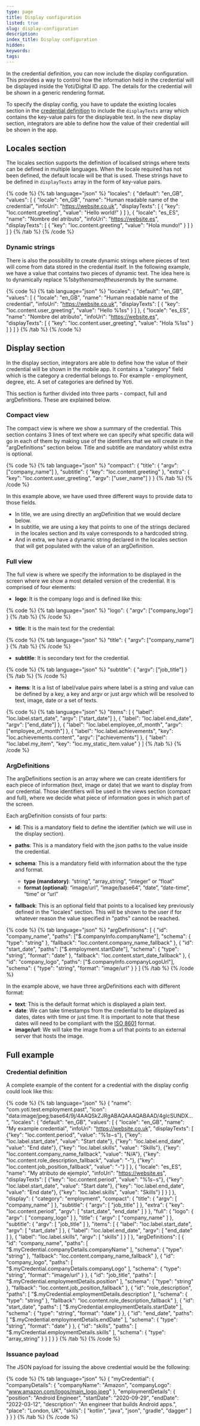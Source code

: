 ```yaml
---
type: page
title: Display configuration
listed: true
slug: display-configuration
description: 
index_title: Display configuration
hidden: 
keywords: 
tags: 
---
```


In the credential definition, you can now include the display configuration. This provides a way to control how the information held in the credential will be displayed inside the Yoti/Digital ID app. The details for the credential will be shown in a generic rendering format. 

To specify the display config, you have to update the existing locales section in the [credential definition](/digital-id-legacy/defining-the-credential) to include the `displayTexts` array which contains the key-value pairs for the displayable text. In the new display section, integrators are able to define how the value of their credential will be shown in the app.

## Locales section

The locales section supports the definition of localised strings where texts can be defined in multiple languages.  When the locale required has not been defined, the default locale will be that is used. These strings have to be defined in `displayTexts` array in the form of key-value pairs.

{% code %}
{% tab language="json" %}
"locales": {
    "default": "en_GB",
    "values": [
        {
            "locale": "en_GB",
            "name": "Human readable name of the credential",
            "infoUri": "https://website.co.uk",
            "displayTexts": [
                {
                    "key": "loc.content.greeting",
                    "value": "Hello world!"
                }
            ]
        },
        {
            "locale": "es_ES",
            "name": "Nombre del atributo",
            "infoUri": "https://website.es",
            "displayTexts": [
                {
                    "key": "loc.content.greeting",
                    "value": "Hola mundo!"
                }
            ]
        }
    ]
}
{% /tab %}
{% /code %}

### Dynamic strings

There is also the possibility to create dynamic strings where pieces of text will come from data stored in the credential itself. In the following example, we have a value that contains two pieces of dynamic text. The idea here is to dynamically replace %1$s by the name of the user and %2$s by the surname.

{% code %}
{% tab language="json" %}
"locales": {
    "default": "en_GB",
    "values": [
        {
            "locale": "en_GB",
            "name": "Human readable name of the credential",
            "infoUri": "https://website.co.uk",
            "displayTexts": [
                {
                    "key": "loc.content.user_greeting",
                    "value": "Hello %1$s %2$s"
                }
            ]
        },
        {
            "locale": "es_ES",
            "name": "Nombre del atributo",
            "infoUri": "https://website.es",
            "displayTexts": [
                {
                    "key": "loc.content.user_greeting",
                    "value": "Hola %1$s %2$s"
                }
            ]
        }
    ]
}
{% /tab %}
{% /code %}

## Display section

In the display section, integrators are able to define how the value of their credential will be shown in the mobile app. It contains a "category" field which is the category a credential belongs to. For example - employment, degree, etc. A set of categories are defined by Yoti.

This section is further divided into three parts - compact, full and argDefinitions. These are explained below.

### Compact view

The compact view is where we show a summary of the credential. This section contains 3 lines of text where we can specify what specific data will go in each of them by making use of the identifiers that we will create in the "argDefinitions" section below. Title and subtitle are mandatory whilst extra is optional.

{% code %}
{% tab language="json" %}
"compact": {
    "title": {
        "argv": ["company_name"]
    },
    "subtitle": {
        "key": "loc.content.greeting"
    },
    "extra": {
        "key": "loc.content.user_greeting",
        "argv": ["user_name"]
    }
}
{% /tab %}
{% /code %}

In this example above, we have used three different ways to provide data to those fields.

- In title, we are using directly an argDefinition that we would declare below.
- In subtitle, we are using a key that points to one of the strings declared in the locales section and its valye corresponds to a hardcoded string.
- And in extra, we have a dynamic string declared in the locales section that will get populated with the value of an argDefinition.

### Full view

The full view is where we specify the information to be displayed in the screen where we show a most detailed version of the credential. It is comprised of four elements:

- **logo**: It is the company logo and is defined like this:

{% code %}
{% tab language="json" %}
"logo": {
    "argv": ["company_logo"]
}
{% /tab %}
{% /code %}

- **title**: It is the main text for the credential:

{% code %}
{% tab language="json" %}
"title": {
    "argv": ["company_name"]
}
{% /tab %}
{% /code %}

- **subtitle**: It is secondary text for the credential.

{% code %}
{% tab language="json" %}
"subtitle": {
    "argv": ["job_title"]
}
{% /tab %}
{% /code %}

- **items**: It is a list of label/value pairs where label is a string and value can be defined by a key, a key and argv or just argv which will be resolved to text, image, date or a set of texts.

{% code %}
{% tab language="json" %}
"items": [
    {
        "label": "loc.label.start_date",
        "argv": ["start_date"]
    },
    {
        "label": "loc.label.end_date",
        "argv": ["end_date"]
    },
    {
        "label": "loc.label.employee_of_month",
        "argv": ["employee_of_month"]
    },
    {
        "label": "loc.label.achievements",
        "key": "loc.achievements.content",
      	"argv": ["achievements"]
    },
    {
        "label": "loc.label.my_item",
        "key": "loc.my_static_item.value"
    }
]
{% /tab %}
{% /code %}

### ArgDefinitions

The argDefinitions section is an array where we can create identifiers for each piece of information (text, image or date) that we want to display from our credential. Those identifiers will be used in the views section (compact and full), where we decide what piece of information goes in which part of the screen.

Each argDefinition consists of four parts:

- **id**: This is a mandatory field to define the identifier (which we will use in the display section).
- **paths**: This is a mandatory field with the json paths to the value inside the credential.
- **schema**: This is a mandatory field with information about the the type and format.
    - **type (mandatory)**: “string”, “array_string”, “integer” or “float”
    - **format (optional)**: “image/url”, “image/base64”, “date”, “date-time”, “time” or “url” 

- **fallback**: This is an optional field that points to a localised key previously defined in the "locales" section. This will be shown to the user if for whatever reason the value specified in "paths" cannot be reached.

{% code %}
{% tab language="json" %}
"argDefinitions": [
    {
        "id": "company_name",
        "paths": ["$.companyInfo.companyName"],
        "schema": {
            "type": "string"
        },
        "fallback": "loc.content.company_name_fallback"
    },
    {
        "id": "start_date",
        "paths": ["$.employment.startDate"],
        "schema": {
            "type": "string",
            "format": "date"
        },
        "fallback": "loc.content.start_date_fallback"
    },
    {
        "id": "company_logo",
        "paths": ["$.companyInfo.companyLogoUrl"],
        "schema": {
            "type": "string",
            "format": "image/url"
        }
    }
]
{% /tab %}
{% /code %}

In the example above, we have three argDefinitions each with different format:

- **text**: This is the default format which is displayed a plain text.
- **date**: We can take timestamps from the credential to be displayed as dates, dates with time or just time. It is important to note that these dates will need to be compliant with the [ISO 8601](https://www.iso.org/iso-8601-date-and-time-format.html) format.
- **image/url**: We will take the image from a url that points to an external server that hosts the image.

## Full example

### Credential definition

A complete example of the content for a credential with the display config could look like this:

{% code %}
{% tab language="json" %}
{
    "name": "com.yoti.test.employment.past",
    "icon": "data:image/jpeg;base64/9j/4AAQSkZJRgABAQAAAQABAAD/4gIcSUNDX...",
    "locales": {
        "default": "en_GB",
        "values": [
            {
                "locale": "en_GB",
                "name": "My example credential",
                "infoUri": "https://website.co.uk",
                "displayTexts": [
                    {"key": "loc.content.period",
                    "value": "%1$s - %2$s"},
                    {"key": "loc.label.start_date",
                    "value": "Start date"},
                    {"key": "loc.label.end_date",
                    "value": "End date"},
                    {"key": "loc.label.skills",
                    "value": "Skills"},
                    {"key": "loc.content.company_name_fallback",
                    "value": "N/A"},
                    {"key": "loc.content.role_description_fallback",
                    "value": "-"},
                    {"key": "loc.content.job_position_fallback",
                    "value": "-"}
                ]
            },
            {
                "locale": "es_ES",
                "name": "My atributo de ejemplo",
                "infoUri": "https://website.es",
                "displayTexts": [
                    {"key": "loc.content.period",
                    "value": "%1$s - %2$s"},
                    {"key": "loc.label.start_date",
                    "value": "Start date"},
                    {"key": "loc.label.end_date",
                    "value": "End date"},
                    {"key": "loc.label.skills",
                    "value": "Skills"}
                ]
            }
        ]
    },
    "display": {
        "category": "employment",
        "compact": {
            "title": {
                "argv": [
                    "company_name"
                ]
            },
            "subtitle": {
                "argv": [
                    "job_title"
                ]
            },
            "extra": {
                "key": "loc.content.period",
                "argv": [
                    "start_date",
                    "end_date"
                ]
            }
        },
        "full": {
            "logo": {
                "argv": [
                    "company_logo"
                ]
            },
            "title": {
                "argv": [
                    "company_name"
                ]
            },
            "subtitle": {
                "argv": [
                    "job_title"
                ]
            },
            "items": [
                {
                    "label": "loc.label.start_date",
                    "argv": [
                        "start_date"
                    ]
                },
                {
                    "label": "loc.label.end_date",
                    "argv": [
                        "end_date"
                    ]
                },
                {
                    "label": "loc.label.skills",
                    "argv": [
                        "skills"
                    ]
                }
            ]
        },
        "argDefinitions": [
            {
                "id": "company_name",
                "paths": [
                    "$.myCredential.companyDetails.companyName"
                ],
                "schema": {
                    "type": "string"
                },
                "fallback": "loc.content.company_name_fallback"
            },
            {
                "id": "company_logo",
                "paths": [
                    "$.myCredential.companyDetails.companyLogo"
                ],
                "schema": {
                    "type": "string",
                    "format": "image/url"
                }
            },
            {
                "id": "job_title",
                "paths": [
                    "$.myCredential.employmentDetails.position"
                ],
                "schema": {
                    "type": "string"
                },
                "fallback": "loc.content.job_position_fallback"
            },
            {
                "id": "role_description",
                "paths": [
                    "$.myCredential.employmentDetails.description"
                ],
                "schema": {
                    "type": "string"
                },
                "fallback": "loc.content.role_description_fallback"
            },
            {
                "id": "start_date",
                "paths": [
                    "$.myCredential.employmentDetails.startDate"
                ],
                "schema": {
                    "type": "string",
                    "format": "date"
                }
            },
            {
                "id": "end_date",
                "paths": [
                    "$.myCredential.employmentDetails.endDate"
                ],
                "schema": {
                    "type": "string",
                    "format": "date"
                }
            },
            {
                "id": "skills",
                "paths": [
                    "$.myCredential.employmentDetails.skills"
                ],
                "schema": {
                    "type": "array_string"
                }
            }
        ]
    }
}
{% /tab %}
{% /code %}

### Issuance payload

The JSON payload for issuing the above credential would be the following:

{% code %}
{% tab language="json" %}
{
    "myCredential": {
        "companyDetails": {
            "companyName": "Amazon",
            "companyLogo": "www.amazon.com/logos/main_logo.jpeg"
        },
        "employmentDetails": {
            "position": "Android Engineer",
            "startDate": "2020-09-29",
            "endDate": "2022-03-12",
            "description": "An engineer that builds Android apps.",
            "place": "London, UK",
            "skills": [
                "kotlin",
                "java",
                "json",
                "gradle",
                "dagger"
            ]
        }
    }
}
{% /tab %}
{% /code %}
